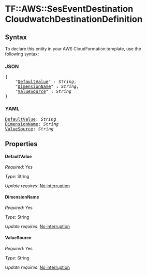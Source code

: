 # TF::AWS::SesEventDestination CloudwatchDestinationDefinition

## Syntax

To declare this entity in your AWS CloudFormation template, use the following syntax:

### JSON

<pre>
{
    "<a href="#defaultvalue" title="DefaultValue">DefaultValue</a>" : <i>String</i>,
    "<a href="#dimensionname" title="DimensionName">DimensionName</a>" : <i>String</i>,
    "<a href="#valuesource" title="ValueSource">ValueSource</a>" : <i>String</i>
}
</pre>

### YAML

<pre>
<a href="#defaultvalue" title="DefaultValue">DefaultValue</a>: <i>String</i>
<a href="#dimensionname" title="DimensionName">DimensionName</a>: <i>String</i>
<a href="#valuesource" title="ValueSource">ValueSource</a>: <i>String</i>
</pre>

## Properties

#### DefaultValue

_Required_: Yes

_Type_: String

_Update requires_: [No interruption](https://docs.aws.amazon.com/AWSCloudFormation/latest/UserGuide/using-cfn-updating-stacks-update-behaviors.html#update-no-interrupt)

#### DimensionName

_Required_: Yes

_Type_: String

_Update requires_: [No interruption](https://docs.aws.amazon.com/AWSCloudFormation/latest/UserGuide/using-cfn-updating-stacks-update-behaviors.html#update-no-interrupt)

#### ValueSource

_Required_: Yes

_Type_: String

_Update requires_: [No interruption](https://docs.aws.amazon.com/AWSCloudFormation/latest/UserGuide/using-cfn-updating-stacks-update-behaviors.html#update-no-interrupt)

